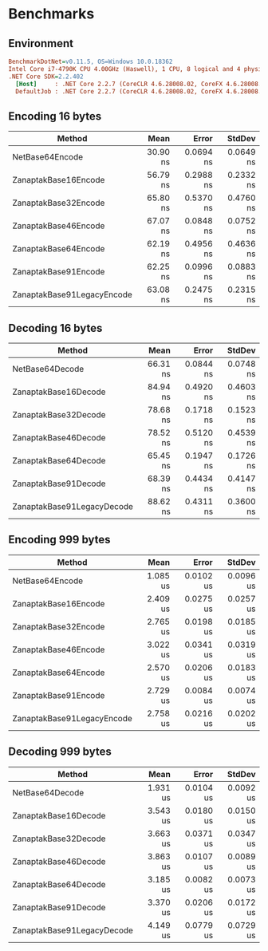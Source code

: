 # Benchmarks

## Environment

``` ini
BenchmarkDotNet=v0.11.5, OS=Windows 10.0.18362
Intel Core i7-4790K CPU 4.00GHz (Haswell), 1 CPU, 8 logical and 4 physical cores
.NET Core SDK=2.2.402
  [Host]     : .NET Core 2.2.7 (CoreCLR 4.6.28008.02, CoreFX 4.6.28008.03), 64bit RyuJIT DEBUG
  DefaultJob : .NET Core 2.2.7 (CoreCLR 4.6.28008.02, CoreFX 4.6.28008.03), 64bit RyuJIT
```

## Encoding 16 bytes

|                     Method |     Mean |     Error |    StdDev |
|--------------------------- |---------:|----------:|----------:|
|            NetBase64Encode | 30.90 ns | 0.0694 ns | 0.0649 ns |
|       ZanaptakBase16Encode | 56.79 ns | 0.2988 ns | 0.2332 ns |
|       ZanaptakBase32Encode | 65.80 ns | 0.5370 ns | 0.4760 ns |
|       ZanaptakBase46Encode | 67.07 ns | 0.0848 ns | 0.0752 ns |
|       ZanaptakBase64Encode | 62.19 ns | 0.4956 ns | 0.4636 ns |
|       ZanaptakBase91Encode | 62.25 ns | 0.0996 ns | 0.0883 ns |
| ZanaptakBase91LegacyEncode | 63.08 ns | 0.2475 ns | 0.2315 ns |

## Decoding 16 bytes

|                     Method |     Mean |     Error |    StdDev |
|--------------------------- |---------:|----------:|----------:|
|            NetBase64Decode | 66.31 ns | 0.0844 ns | 0.0748 ns |
|       ZanaptakBase16Decode | 84.94 ns | 0.4920 ns | 0.4603 ns |
|       ZanaptakBase32Decode | 78.68 ns | 0.1718 ns | 0.1523 ns |
|       ZanaptakBase46Decode | 78.52 ns | 0.5120 ns | 0.4539 ns |
|       ZanaptakBase64Decode | 65.45 ns | 0.1947 ns | 0.1726 ns |
|       ZanaptakBase91Decode | 68.39 ns | 0.4434 ns | 0.4147 ns |
| ZanaptakBase91LegacyDecode | 88.62 ns | 0.4311 ns | 0.3600 ns |

## Encoding 999 bytes

|                     Method |     Mean |     Error |    StdDev |
|--------------------------- |---------:|----------:|----------:|
|            NetBase64Encode | 1.085 us | 0.0102 us | 0.0096 us |
|       ZanaptakBase16Encode | 2.409 us | 0.0275 us | 0.0257 us |
|       ZanaptakBase32Encode | 2.765 us | 0.0198 us | 0.0185 us |
|       ZanaptakBase46Encode | 3.022 us | 0.0341 us | 0.0319 us |
|       ZanaptakBase64Encode | 2.570 us | 0.0206 us | 0.0183 us |
|       ZanaptakBase91Encode | 2.729 us | 0.0084 us | 0.0074 us |
| ZanaptakBase91LegacyEncode | 2.758 us | 0.0216 us | 0.0202 us |

## Decoding 999 bytes

|                     Method |     Mean |     Error |    StdDev |
|--------------------------- |---------:|----------:|----------:|
|            NetBase64Decode | 1.931 us | 0.0104 us | 0.0092 us |
|       ZanaptakBase16Decode | 3.543 us | 0.0180 us | 0.0150 us |
|       ZanaptakBase32Decode | 3.663 us | 0.0371 us | 0.0347 us |
|       ZanaptakBase46Decode | 3.863 us | 0.0107 us | 0.0089 us |
|       ZanaptakBase64Decode | 3.185 us | 0.0082 us | 0.0073 us |
|       ZanaptakBase91Decode | 3.370 us | 0.0206 us | 0.0172 us |
| ZanaptakBase91LegacyDecode | 4.149 us | 0.0779 us | 0.0729 us |
